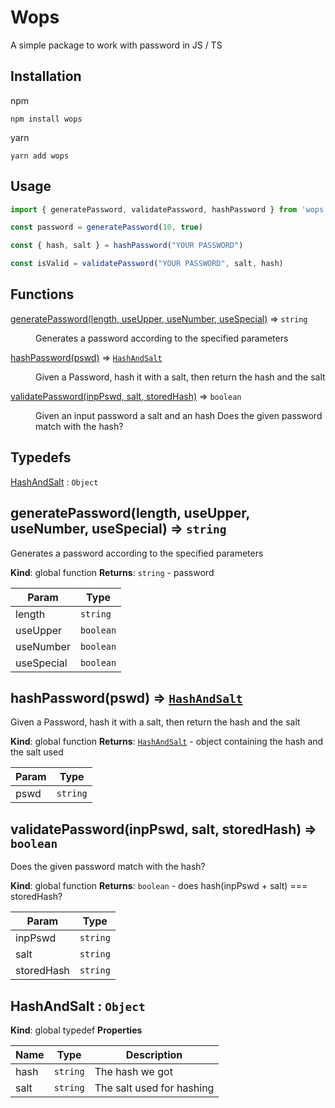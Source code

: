 # Wops 
A simple package to work with password in JS / TS

## Installation
npm
```
npm install wops 
```
yarn
```
yarn add wops
```

## Usage
```javascript
import { generatePassword, validatePassword, hashPassword } from 'wops'

const password = generatePassword(10, true)

const { hash, salt } = hashPassword("YOUR PASSWORD")

const isValid = validatePassword("YOUR PASSWORD", salt, hash)

```

## Functions

<dl>
<dt><a href="#generatePassword">generatePassword(length, useUpper, useNumber, useSpecial)</a> ⇒ <code>string</code></dt>
<dd><p>Generates a password according to the specified parameters</p>
</dd>
<dt><a href="#hashPassword">hashPassword(pswd)</a> ⇒ <code><a href="#HashAndSalt">HashAndSalt</a></code></dt>
<dd><p>Given a Password, hash it with a salt, then return the hash and the salt</p>
</dd>
<dt><a href="#validatePassword">validatePassword(inpPswd, salt, storedHash)</a> ⇒ <code>boolean</code></dt>
<dd><p>Given an input password a salt and an hash
Does the given password match with the hash?</p>
</dd>
</dl>

## Typedefs

<dl>
<dt><a href="#HashAndSalt">HashAndSalt</a> : <code>Object</code></dt>
<dd></dd>
</dl>

<a name="generatePassword"></a>

## generatePassword(length, useUpper, useNumber, useSpecial) ⇒ <code>string</code>
Generates a password according to the specified parameters

**Kind**: global function
**Returns**: <code>string</code> - password

| Param | Type |
| --- | --- |
| length | <code>string</code> |
| useUpper | <code>boolean</code> |
| useNumber | <code>boolean</code> |
| useSpecial | <code>boolean</code> |

<a name="hashPassword"></a>

## hashPassword(pswd) ⇒ [<code>HashAndSalt</code>](#HashAndSalt)
Given a Password, hash it with a salt, then return the hash and the salt

**Kind**: global function
**Returns**: [<code>HashAndSalt</code>](#HashAndSalt) - object containing the hash and the salt used

| Param | Type |
| --- | --- |
| pswd | <code>string</code> |

<a name="validatePassword"></a>

## validatePassword(inpPswd, salt, storedHash) ⇒ <code>boolean</code>
Does the given password match with the hash?

**Kind**: global function
**Returns**: <code>boolean</code> - does hash(inpPswd + salt) === storedHash?

| Param | Type |
| --- | --- |
| inpPswd | <code>string</code> |
| salt | <code>string</code> |
| storedHash | <code>string</code> |

<a name="HashAndSalt"></a>

## HashAndSalt : <code>Object</code>
**Kind**: global typedef
**Properties**

| Name | Type | Description |
| --- | --- | --- |
| hash | <code>string</code> | The hash we got |
| salt | <code>string</code> | The salt used for hashing |
